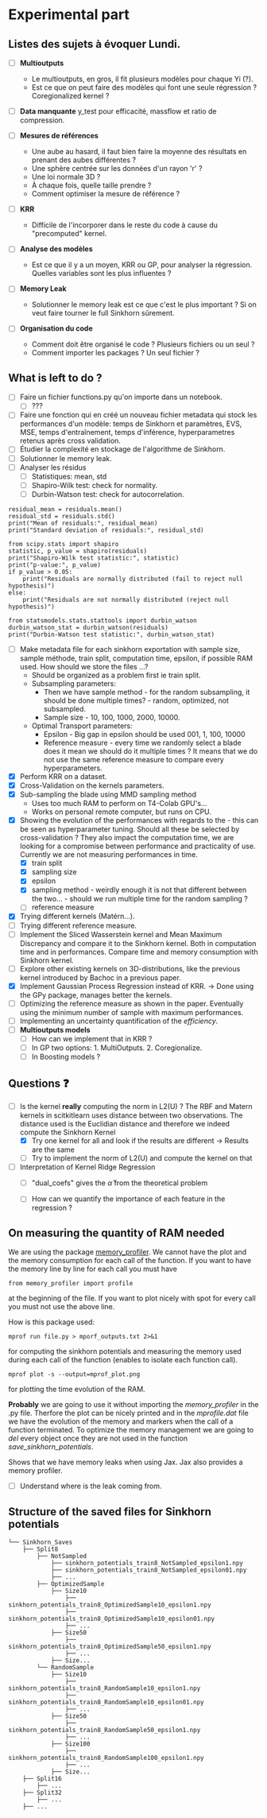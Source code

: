 # Experimental part

## Listes des sujets à évoquer Lundi.

- [ ] **Multioutputs**
  - Le multioutputs, en gros, il fit plusieurs modèles pour chaque Yi (?).
  - Est ce que on peut faire des modèles qui font une seule régression ? Coregionalized kernel ?

- [ ] **Data manquante** y_test pour efficacité, massflow et ratio de compression.

- [ ] **Mesures de références**
  - Une aube au hasard, il faut bien faire la moyenne des résultats en prenant des aubes différentes ?
  - Une sphère centrée sur les données d'un rayon 'r' ? 
  - Une loi normale 3D ?
  - À chaque fois, quelle taille prendre ?
  - Comment optimiser la mesure de référence ?
     
- [ ] **KRR**
  - Difficile de l'incorporer dans le reste du code à cause du "precomputed" kernel. 

- [ ] **Analyse des modèles**
  - Est ce que il y a un moyen, KRR ou GP, pour analyser la régression. Quelles variables sont les plus influentes ?

- [ ] **Memory Leak**
  - Solutionner le memory leak est ce que c'est le plus important ? Si on veut faire tourner le full Sinkhorn sûrement.

- [ ] **Organisation du code**
  - Comment doit être organisé le code ? Plusieurs fichiers ou un seul ?
  - Comment importer les packages ? Un seul fichier ?


## What is left to do ?
- [ ] Faire un fichier functions.py qu'on importe dans un notebook.
  - [ ] ???
- [ ] Faire une fonction qui en créé un nouveau fichier metadata qui stock les performances d'un modèle: temps de Sinkhorn et paramètres, EVS, MSE, temps d'entraînement, temps d'inférence, hyperparametres retenus après cross validation. 
- [ ] Étudier la complexité en stockage de l'algorithme de Sinkhorn. 
- [ ] Solutionner le memory leak.
- [ ] Analyser les résidus
  - [ ] Statistiques: mean, std
  - [ ] Shapiro-Wilk test: check for normality.
  - [ ] Durbin-Watson test: check for autocorrelation.

```
residual_mean = residuals.mean()
residual_std = residuals.std()
print("Mean of residuals:", residual_mean)
print("Standard deviation of residuals:", residual_std)

from scipy.stats import shapiro
statistic, p_value = shapiro(residuals)
print("Shapiro-Wilk test statistic:", statistic)
print("p-value:", p_value)
if p_value > 0.05:
    print("Residuals are normally distributed (fail to reject null hypothesis)")
else:
    print("Residuals are not normally distributed (reject null hypothesis)")

from statsmodels.stats.stattools import durbin_watson
durbin_watson_stat = durbin_watson(residuals)
print("Durbin-Watson test statistic:", durbin_watson_stat)
```


- [ ] Make metadata file for each sinkhorn exportation with sample size, sample méthode, train split, computation time, epsilon, if possible RAM used. How should we store the files ...?
  - Should be organized as a problem first ie train split.
  - Subsampling parameters:
    - Then we have sample method - for the random subsampling, it should be done multiple times? - random, optimized, not subsampled.
    - Sample size - 10, 100, 1000, 2000, 10000.
  - Optimal Transport parameters:
    - Epsilon - Big gap in epsilon should be used 001, 1, 100, 10000
    - Reference measure - every time we randomly select a blade does it mean we should do it multiple times ? It means that we do not use the same reference measure to compare every hyperparameters. 
- [x] Perform KRR on a dataset.
- [x] Cross-Validation on the kernels parameters.
- [x] Sub-sampling the blade using MMD sampling method
  - Uses too much RAM to perform on T4-Colab GPU's...
  - Works on personal remote computer, but runs on CPU.
- [x] Showing the evolution of the performances with regards to the - this can be seen as hyperparameter tuning. Should all these be selected by cross-validation ? They also impact the computation time, we are looking for a compromise between performance and practicality of use. Currently we are not measuring performances in time.
  - [x] train split
  - [x] sampling size
  - [x] epsilon
  - [x] sampling method - weirdly enough it is not that different between the two... - should we run multiple time for the random sampling ?
  - [ ] reference measure
- [x] Trying different kernels (Matérn...).
- [ ] Trying different reference measure.
- [ ] Implement the Sliced Wasserstein kernel and Mean Maximum Discrepancy and compare it to the Sinkhorn kernel. Both in computation time and in performances. Compare time and memory consumption with Sinkhorn kernel.
- [ ] Explore other existing kernels on 3D-distributions, like the previous kernel introduced by Bachoc in a previous paper.
- [x] Implement Gaussian Process Regression instead of KRR. -> Done using the GPy package, manages better the kernels.
- [ ] Optimizing the reference measure as shown in the paper. Eventually using the minimum number of sample with maximum performances.
- [ ] Implementing an uncertainty quantification of the *efficiency*.
- [ ] **Multioutputs models**
  - [ ] How can we implement that in KRR ?
  - [ ] In GP two options: 1. MultiOutputs. 2. Coregionalize.
  - [ ] In Boosting models ?

## Questions ❓
- [ ] Is the kernel **really** computing the norm in L2(U) ? The RBF and Matern kernels in scitkitlearn uses distance between two observations. The distance used is the Euclidian distance and therefore we indeed compute the Sinkhorn Kernel
  - [x] Try one kernel for all and look if the results are different -> Results are the same
  - [ ] Try to implement the norm of L2(U) and compute the kernel on that
- [ ] Interpretation of Kernel Ridge Regression
  - [ ] "dual_coefs" gives the $\hat{\alpha}$ from the theoretical problem
  - [ ] How can we quantify the importance of each feature in the regression ?


## On measuring the quantity of RAM needed
We are using the package [memory_profiler](https://github.com/pythonprofilers/memory_profiler/tree/master). 
We cannot have the plot and the memory consumption for each call of the function.
If you want to have the memory line by line for each call you must have
```
from memory_profiler import profile
```
at the beginning of the file.
If you want to plot nicely with spot for every call you must not use the above line.

How is this package used:
```
mprof run file.py > mporf_outputs.txt 2>&1
```
for computing the sinkhorn potentials and measuring the memory used during each call of the function (enables to isolate each function call).
```
mprof plot -s --output=mprof_plot.png
```
for plotting the time evolution of the RAM.

**Probably** we are going to use it without importing the *memory_profiler* in the .py file. Therfore the plot can be nicely printed and in the *mprofile.dat* file we have the evolution of the memory and markers when the call of a function terminated. To optimize the memory management we are going to *del* every object once they are not used in the function *save_sinkhorn_potentials*.

Shows that we have memory leaks when using Jax. Jax also provides a memory profiler.
- [ ] Understand where is the leak coming from.

## Structure of the saved files for Sinkhorn potentials

```
└── Sinkhorn_Saves
    ├── Split8
        ├── NotSampled
            ├── sinkhorn_potentials_train8_NotSampled_epsilon1.npy
            ├── sinkhorn_potentials_train8_NotSampled_epsilon01.npy
            ├── ...
        ├── OptimizedSample
            ├── Size10
                ├── sinkhorn_potentials_train8_OptimizedSample10_epsilon1.npy
                ├── sinkhorn_potentials_train8_OptimizedSample10_epsilon01.npy
                ├── ...
            ├── Size50
                ├── sinkhorn_potentials_train8_OptimizedSample50_epsilon1.npy
                ├── ...
            ├── Size...
        └── RandomSample
            ├── Size10
                ├── sinkhorn_potentials_train8_RandomSample10_epsilon1.npy
                ├── sinkhorn_potentials_train8_RandomSample10_epsilon01.npy
                ├── ...
            ├── Size50
                ├── sinkhorn_potentials_train8_RandomSample50_epsilon1.npy
                ├── ...
            ├── Size100
                ├── sinkhorn_potentials_train8_RandomSample100_epsilon1.npy
                ├── ...
            ├── Size...
    ├── Split16
        ├── ...
    ├── Split32
        ├── ...
    ├── ...

```
